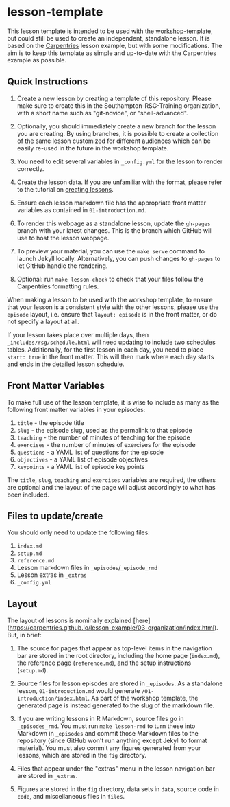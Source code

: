 lesson-template
===============

This lesson template is intended to be used with the
[workshop-template](https://github.com/Southampton-RSG-Training/workshop-template/),
but could still be used to create an independent, standalone lesson. It is based
on the [Carpentries](https://carpentries.github.io/lesson-example/) lesson
example, but with some modifications. The aim is to keep this template as simple
and up-to-date with the Carpentries example as possible.

## Quick Instructions

1. Create a new lesson by creating a template of this repository. Please make
   sure to create this in the Southampton-RSG-Training organization, with a
   short name such as "git-novice", or "shell-advanced".

2. Optionally, you should immediately create a new branch for the lesson you
   are creating. By using branches, it is possible to create a collection of the
   same lesson customized for different audiences which can be easily re-used
   in the future in the workshop template.

3. You need to edit several variables in `_config.yml` for the lesson to render
   correctly.

4. Create the lesson data. If you are unfamiliar with the format, please refer
   to the tutorial on [creating lessons](https://carpentries.github.io/lesson-example/).

5. Ensure each lesson markdown file has the appropriate front matter variables
   as contained in `01-introduction.md`.

6. To render this webpage as a standalone lesson, update the `gh-pages` branch
   with your latest changes. This is the branch which GitHub will use to host
   the lesson webpage.

7. To preview your material, you can use the `make serve` command to launch
   Jekyll locally. Alternatively, you can push changes to `gh-pages` to let
   GitHub handle the rendering.

8.  Optional: run `make lesson-check` to check that your files follow the
    Carpentries formatting rules.

When making a lesson to be used with the workshop template, to ensure that your
lesson is a consistent style with the other lessons, please use the `episode`
layout, i.e. ensure that `layout: episode` is in the front matter, or do not
specify a layout at all.

If your lesson takes place over multiple days, then `_includes/rsg/schedule.html`
will need updating to include two schedules tables. Additionally, for the first
lesson in each day, you need to place `start: true` in the front matter. This
will then mark where each day starts and ends in the detailed lesson schedule.

## Front Matter Variables

To make full use of the lesson template, it is wise to include as many as the
following front matter variables in your episodes:

1. `title` - the episode title
2. `slug` - the episode slug, used as the permalink to that episode
3. `teaching` - the number of minutes of teaching for the episode
4. `exercises` - the number of minutes of exercises for the episode
5. `questions` - a YAML list of questions for the episode
6. `objectives` - a YAML list of episode objectives
7. `keypoints` - a YAML list of episode key points

The `title`, `slug`, `teaching` and `exercises` variables are required, the
others are optional and the layout of the page will adjust accordingly to what
has been included.

## Files to update/create

You should only need to update the following files:

1. `index.md`
2. `setup.md`
3. `reference.md`
4. Lesson markdown files in `_episodes`/`_episode_rmd`
5. Lesson extras in `_extras`
6. `_config.yml`

## Layout

The layout of lessons is nominally explained [here]
(https://carpentries.github.io/lesson-example/03-organization/index.html). But,
in brief:

1.  The source for pages that appear as top-level items in the navigation bar
    are stored in the root directory, including the home page (`index.md`),
    the reference page (`reference.md`), and the setup instructions
    (`setup.md`).

2.  Source files for lesson episodes are stored in `_episodes`. As a standalone
    lesson, `01-introduction.md` would generate `/01-introduction/index.html`.
    As part of the workshop template, the generated page is instead generated
    to the slug of the markdown file.

3.  If you are writing lessons in R Markdown, source files go in
    `_episodes_rmd`. You must run `make lesson-rmd` to turn these into Markdown
    in `_episodes` and commit those Markdown files to the repository
    (since GitHub won't run anything except Jekyll to format material).
    You must also commit any figures generated from your lessons,
    which are stored in the `fig` directory.

5.  Files that appear under the "extras" menu in the lesson navigation bar are
    stored in `_extras`.

6.  Figures are stored in the `fig` directory, data sets in `data`,
    source code in `code`, and miscellaneous files in `files`.


